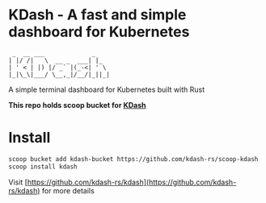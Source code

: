 # KDash - A fast and simple dashboard for Kubernetes

```
 _  __ ___             _
| |/ /|   \  __ _  ___| |_
| ' < | |) |/ _` |(_-<| ' \
|_|\_\|___/ \__,_|/__/|_||_|
```

A simple terminal dashboard for Kubernetes built with Rust

**This repo holds scoop bucket for [KDash](https://github.com/kdash-rs/kdash)**

# Install

```bash
scoop bucket add kdash-bucket https://github.com/kdash-rs/scoop-kdash
scoop install kdash
```

Visit [https://github.com/kdash-rs/kdash](https://github.com/kdash-rs/kdash) for more details
